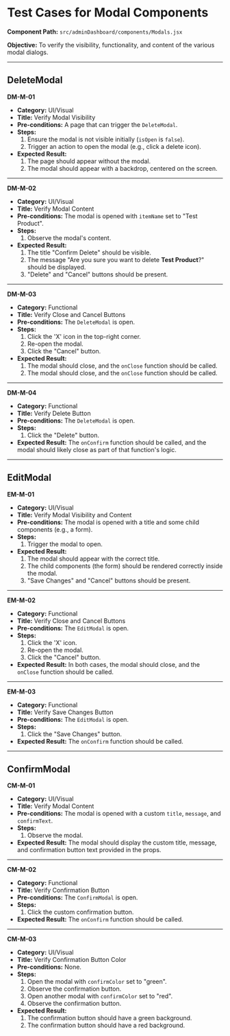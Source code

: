 # Test Cases for Modal Components

**Component Path:** `src/adminDashboard/components/Modals.jsx`

**Objective:** To verify the visibility, functionality, and content of the various modal dialogs.

---

## DeleteModal

**DM-M-01**
- **Category:** UI/Visual
- **Title:** Verify Modal Visibility
- **Pre-conditions:** A page that can trigger the `DeleteModal`.
- **Steps:**
  1. Ensure the modal is not visible initially (`isOpen` is `false`).
  2. Trigger an action to open the modal (e.g., click a delete icon).
- **Expected Result:**
  1. The page should appear without the modal.
  2. The modal should appear with a backdrop, centered on the screen.

---

**DM-M-02**
- **Category:** UI/Visual
- **Title:** Verify Modal Content
- **Pre-conditions:** The modal is opened with `itemName` set to "Test Product".
- **Steps:**
  1. Observe the modal's content.
- **Expected Result:**
  1. The title "Confirm Delete" should be visible.
  2. The message "Are you sure you want to delete **Test Product**?" should be displayed.
  3. "Delete" and "Cancel" buttons should be present.

---

**DM-M-03**
- **Category:** Functional
- **Title:** Verify Close and Cancel Buttons
- **Pre-conditions:** The `DeleteModal` is open.
- **Steps:**
  1. Click the 'X' icon in the top-right corner.
  2. Re-open the modal.
  3. Click the "Cancel" button.
- **Expected Result:**
  1. The modal should close, and the `onClose` function should be called.
  2. The modal should close, and the `onClose` function should be called.

---

**DM-M-04**
- **Category:** Functional
- **Title:** Verify Delete Button
- **Pre-conditions:** The `DeleteModal` is open.
- **Steps:**
  1. Click the "Delete" button.
- **Expected Result:** The `onConfirm` function should be called, and the modal should likely close as part of that function's logic.

---

## EditModal

**EM-M-01**
- **Category:** UI/Visual
- **Title:** Verify Modal Visibility and Content
- **Pre-conditions:** The modal is opened with a title and some child components (e.g., a form).
- **Steps:**
  1. Trigger the modal to open.
- **Expected Result:**
  1. The modal should appear with the correct title.
  2. The child components (the form) should be rendered correctly inside the modal.
  3. "Save Changes" and "Cancel" buttons should be present.

---

**EM-M-02**
- **Category:** Functional
- **Title:** Verify Close and Cancel Buttons
- **Pre-conditions:** The `EditModal` is open.
- **Steps:**
  1. Click the 'X' icon.
  2. Re-open the modal.
  3. Click the "Cancel" button.
- **Expected Result:** In both cases, the modal should close, and the `onClose` function should be called.

---

**EM-M-03**
- **Category:** Functional
- **Title:** Verify Save Changes Button
- **Pre-conditions:** The `EditModal` is open.
- **Steps:**
  1. Click the "Save Changes" button.
- **Expected Result:** The `onConfirm` function should be called.

---

## ConfirmModal

**CM-M-01**
- **Category:** UI/Visual
- **Title:** Verify Modal Content
- **Pre-conditions:** The modal is opened with a custom `title`, `message`, and `confirmText`.
- **Steps:**
  1. Observe the modal.
- **Expected Result:** The modal should display the custom title, message, and confirmation button text provided in the props.

---

**CM-M-02**
- **Category:** Functional
- **Title:** Verify Confirmation Button
- **Pre-conditions:** The `ConfirmModal` is open.
- **Steps:**
  1. Click the custom confirmation button.
- **Expected Result:** The `onConfirm` function should be called.

---

**CM-M-03**
- **Category:** UI/Visual
- **Title:** Verify Confirmation Button Color
- **Pre-conditions:** None.
- **Steps:**
  1. Open the modal with `confirmColor` set to "green".
  2. Observe the confirmation button.
  3. Open another modal with `confirmColor` set to "red".
  4. Observe the confirmation button.
- **Expected Result:**
  1. The confirmation button should have a green background.
  2. The confirmation button should have a red background.
